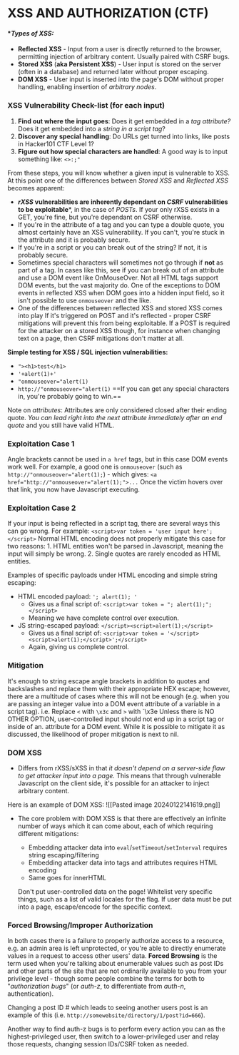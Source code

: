 # XSS AND AUTHORIZATION (CTF)
#### **Types of XSS:*
- **Reflected XSS** - Input from a user is directly returned to the browser, permitting injection of arbitrary content. Usually paired with CSRF bugs.
- **Stored XSS** (**aka Persistent XSS**) - User input is stored on the server (often in a database) and returned later without proper escaping.
- **DOM XSS** - User input is inserted into the page's DOM without proper handling, enabling insertion of *arbitrary nodes*.
### XSS Vulnerability Check-list (for each input)
1. **Find out where the input goes**: Does it get embedded in a *tag attribute?* Does it get embedded into a *string in a script tag*?
2. **Discover any special handling**: Do URLs get turned into links, like posts in Hacker101 CTF Level 1?
3. **Figure out how special characters are handled**: A good way is to input something like: `<>:;"` 

 From these steps, you will know whether a given input is vulnerable to XSS. At this point one of the differences between *Stored XSS* and *Reflected XSS* becomes apparent:
 - ***rXSS* vulnerabilities are inherently dependant on *CSRF* vulnerabilities to be exploitable***, in the case of *POSTs*. If your only rXSS exists in a GET, you're fine, but you're dependant on CSRF otherwise.
 - If you're in the attribute of a tag and you can type a double quote, you almost certainly have an XSS vulnerability. If you can't, you're stuck in the attribute and it is probably secure.
 - If you're in a script or you can break out of the string? If not, it is probably secure.
 - Sometimes special characters will sometimes not go through if **not** as part of a tag. In cases like this, see if you can break out of an attribute and use a DOM event like OnMouseOver. Not all HTML tags support DOM events, but the vast majority do. One of the exceptions to DOM events in reflected XSS when DOM goes into a hidden input field, so it isn't possible to use `onmouseover` and the like.
 - One of the differences between reflected XSS and stored XSS comes into play If it's triggered on POST and it's reflected - proper CSRF mitigations will prevent this from being exploitable. If a POST is required for the attacker on a stored XSS though, for instance when changing text on a page, then CSRF mitigations don't matter at all.

**Simple testing for XSS / SQL injection vulnerabilities:**
- `"><h1>test</h1>`
- `'+alert(1)+'`
- `"onmouseover="alert(1)`
- `http://"onmouseover="alert(1)`
==If you can get any special characters in, you're probably going to win.==

Note on *attributes*: Attributes are only considered closed after their ending quote. *You can lead right into the next attribute immediately after an end quote* and you still have valid HTML.
### Exploitation Case 1
Angle brackets cannot be used in `a href` tags, but in this case DOM events work well. For example, a good one is `onmouseover` (such as `http://"onmouseover="alert(1);`) - which gives:
		`<a href="http://"onmouseover="alert(1);">...`
		Once the victim hovers over that link, you now have Javascript executing.
### Exploitation Case 2
If your input is being reflected in a script tag, there are several ways this can go wrong. For example:
	`<script>var token = 'user input here';</script>`
Normal HTML encoding does not properly mitigate this case for two reasons:
	1. HTML entities won't be parsed in Javascript, meaning the input will simply be wrong.
	2. Single quotes are rarely encoded as HTML entities.

Examples of specific payloads under HTML encoding and simple string escaping:
- HTML encoded payload: `'; alert(1); '`
	- Gives us a final script of: `<script>var token = "; alert(1);";</script>`
	- Meaning we have complete control over execution.
- JS string-escaped payload: `</script><script>alert(1);</script>`
	- Gives us a final script of: `<script>var token = '</script><script>alert(1);</script>';</script>`
	- Again, giving us complete control.
### Mitigation
It's enough to string escape angle brackets in addition to quotes and backslashes and replace them with their appropriate HEX escape; however, there are a multitude of cases where this will not be enough (e.g. when you are passing an integer value into a DOM event attribute of a variable in a script tag).
	i.e. Replace `<` with `\x3c` and `>` with `\x3e
Unless there is NO OTHER OPTION, user-controlled input should not end up in a script tag or inside of an. attribute for a DOM event. While it is possible to mitigate it as discussed, the likelihood of proper mitigation is next to nil.
### DOM XSS
- Differs from rXSS/sXSS in that *it doesn't depend on a server-side flaw to get attacker input into a page.* This means that through vulnerable Javascript on the client side, it's possible for an attacker to inject arbitrary content.

Here is an example of DOM XSS:
![[Pasted image 20240122141619.png]]

- The core problem with DOM XSS is that there are effectively an infinite number of ways which it can come about, each of which requiring different mitigations:
	- Embedding attacker data into `eval`/`setTimeout`/`setInterval` requires string escaping/filtering
	- Embedding attacker data into tags and attributes requires HTML encoding
	- Same goes for innerHTML
	
	Don't put user-controlled data on the page! Whitelist very specific things, such as a list of valid locales for the flag. If user data must be put into a page, escape/encode for the specific context.
### Forced Browsing/Improper Authorization
In both cases there is a failure to properly authorize access to a resource, e.g. an admin area is left unprotected, or you're able to directly enumerate values in a request to access other users' data.
**Forced Browsing** is the term used when you're talking about enumerable values such as post IDs and other parts of the site that are not ordinarily available to you from your privilege level - though some people combine the terms for both to "*authorization bugs*" (or *auth-z*, to differentiate from *auth-n*, authentication).

Changing a post ID # which leads to seeing another users post is an example of this (i.e. `http://somewebsite/directory/1/post?id=666`).

Another way to find auth-z bugs is to perform every action you can as the highest-privileged user, then switch to a lower-privileged user and relay those requests, changing session IDs/CSRF token as needed.

